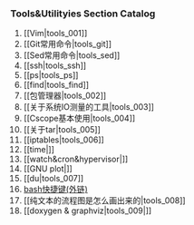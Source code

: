 ### Tools&Utilityies Section Catalog

1. [[Vim|tools_001]]
1. [[Git常用命令|tools_git]]
1. [[Sed常用命令|tools_sed]]
1. [[ssh|tools_ssh]]
1. [[ps|tools_ps]]
1. [[find|tools_find]]
1. [[包管理器|tools_002]]
1. [[关于系统IO测量的工具|tools_003]]
1. [[Cscope基本使用|tools_004]]
1. [[关于tar|tools_005]]
1. [[iptables|tools_006]]
1. [[time|]]
1. [[watch&cron&hypervisor|]]
1. [[GNU plot|]]
1. [[du|tools_007]]
1. [bash快捷键(外链)](https://github.com/hokein/Wiki/wiki/Bash-Shell常用快捷键)
1. [[纯文本的流程图是怎么画出来的|tools_008]]
1. [[doxygen & graphviz|tools_009|]]
